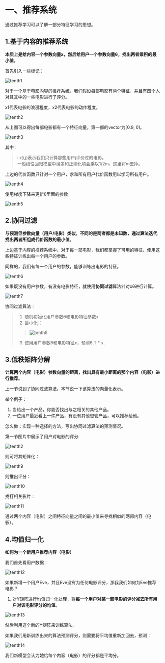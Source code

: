 # 一、推荐系统
通过推荐学习可以了解一部分特征学习的思想。

## 1.基于内容的推荐系统
**本质上是给内容一个参数向量x，然后给用户一个参数向量θ，找出两者乘积的最小值**。

首先引入一些标记：

![tenth1](img/1.png)

对于一个基于电影内容的推荐系统，我们假设每部电影有两个特征，并且有四个人对其其中的一些电影进行了评分。

x1代表电影的浪漫程度，x2代表电影的动作程度。

![tenth2](img/2.png)

从上图可以得出每部电影都有一个特征向量，第一部的vector为[0.9, 0]。

![tenth3](img/3.png)

其中：
> i:r(i,j)表示我们只计算那些用户j评价过的电影。<br>
> 一般线性回归模型中误差和正则化项会乘以1/2m，这里将m去掉。

上边的代价函数只针对一个用户，求和所有用户代价函数用以学习所有用户。

![tenth4](img/4.png)

使用梯度下降来更新θ里面的参数

![tenth5](img/5.png)

## 2.协同过滤
**与预测但参数向量（用户/电影）类似，不同的是两者都是未知数，通过算法迭代找出两者所组成代价函数的最小值**。

上边基于内容的推荐系统中，对于每一部电影，我们都掌握了可用的特征，使用这些特征训练出每一个用户的参数。

同样的，我们有每一个用户的参数，能够训练出电影的特征。

![tenth6](img/6.png)

如果既没有用户参数，有没有电影特征，就使用**协同过滤**算法针对xθ进行计算。

![tenth7](img/7.png)

协同过滤算法：
> 1. 随机初始化用户参数θ和电影特征参数x<br>
> 2. 最小化j：<br>
> > ![tenth8](img/8.png)<br>
> 3. 使用用户参数θ和电影特征x，预测θ.T * x.<br>

## 3.低秩矩阵分解
**计算两个内容（电影）参数向量的距离，找出具有最小距离的那个内容（电影）进行推荐**。

上一节说到了协同过滤算法，本节说一下该算法的向量化表示。

举个例子：
1. 当给出一个产品，你能否找出与之相关的其他产品。
2. 一位用户最近看上一件产品，有没有其他想管产品，可以推荐给他。

怎么做：实现一种选择的方法，写出协同过滤算法的预测情况。

第一节图片中展示了用户对电影的评分:

![tenth2](img/2.png)

则可将其矩阵化：

![tenth9](img/9.png)

则推出评分：

![tenth10](img/10.png)

找打相关影片：

![tenth11](img/11.png)

通过两个内容（电影）之间特征向量之间的最小值来寻找相似的两部内容（电影）。

## 4.均值归一化

**如何为一个新用户推荐内容（电影）**

我们首先看用户数据：

![tenth12](img/12.png)

如果新增一个用户Eve，并且Eve没有为任何电影评分，那我我们如何为Eve推荐电影？

1. 对Y矩阵进行均值归一化处理，将**每一个用户对某一部电影的评分减去所有用户对该电影评分的均值**。

![tenth13](img/13.png)

然后利用这个新的Y矩阵来训练算法。

如果我们用新训练出来的算法预测评分，则需要将平均值重新加回去，预测：

![tenth14](img/14.png)

我们新模型会认为她给每个内容（电影）的评分都是平均分。

